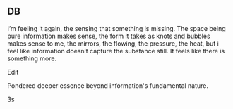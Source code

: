 ## DB

I’m feeling it again, the sensing that something is missing. The space being pure information makes sense, the form it takes as knots and bubbles makes sense to me, the mirrors, the flowing, the pressure, the heat, but i feel like information doesn’t capture the substance still. It feels like there is something more.

Edit

Pondered deeper essence beyond information's fundamental nature.

3s